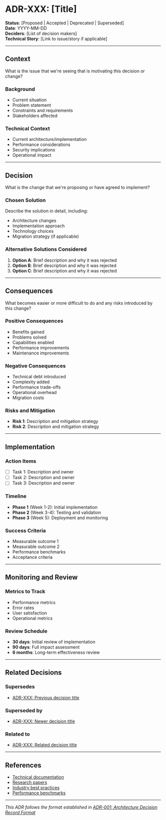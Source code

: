 # ADR-XXX: [Title]

**Status**: [Proposed | Accepted | Deprecated | Superseded]  
**Date**: YYYY-MM-DD  
**Deciders**: [List of decision makers]  
**Technical Story**: [Link to issue/story if applicable]

---

## Context

What is the issue that we're seeing that is motivating this decision or change?

### Background
- Current situation
- Problem statement
- Constraints and requirements
- Stakeholders affected

### Technical Context
- Current architecture/implementation
- Performance considerations
- Security implications
- Operational impact

---

## Decision

What is the change that we're proposing or have agreed to implement?

### Chosen Solution
Describe the solution in detail, including:
- Architecture changes
- Implementation approach
- Technology choices
- Migration strategy (if applicable)

### Alternative Solutions Considered
1. **Option A**: Brief description and why it was rejected
2. **Option B**: Brief description and why it was rejected
3. **Option C**: Brief description and why it was rejected

---

## Consequences

What becomes easier or more difficult to do and any risks introduced by this change?

### Positive Consequences
- Benefits gained
- Problems solved
- Capabilities enabled
- Performance improvements
- Maintenance improvements

### Negative Consequences
- Technical debt introduced
- Complexity added
- Performance trade-offs
- Operational overhead
- Migration costs

### Risks and Mitigation
- **Risk 1**: Description and mitigation strategy
- **Risk 2**: Description and mitigation strategy

---

## Implementation

### Action Items
- [ ] Task 1: Description and owner
- [ ] Task 2: Description and owner
- [ ] Task 3: Description and owner

### Timeline
- **Phase 1** (Week 1-2): Initial implementation
- **Phase 2** (Week 3-4): Testing and validation
- **Phase 3** (Week 5): Deployment and monitoring

### Success Criteria
- Measurable outcome 1
- Measurable outcome 2
- Performance benchmarks
- Acceptance criteria

---

## Monitoring and Review

### Metrics to Track
- Performance metrics
- Error rates
- User satisfaction
- Operational metrics

### Review Schedule
- **30 days**: Initial review of implementation
- **90 days**: Full impact assessment
- **6 months**: Long-term effectiveness review

---

## Related Decisions

### Supersedes
- [ADR-XXX: Previous decision title](link)

### Superseded by
- [ADR-XXX: Newer decision title](link)

### Related to
- [ADR-XXX: Related decision title](link)

---

## References

- [Technical documentation](link)
- [Research papers](link)
- [Industry best practices](link)
- [Performance benchmarks](link)

---

*This ADR follows the format established in [ADR-001: Architecture Decision Record Format](adr-001-adr-format.md)* 